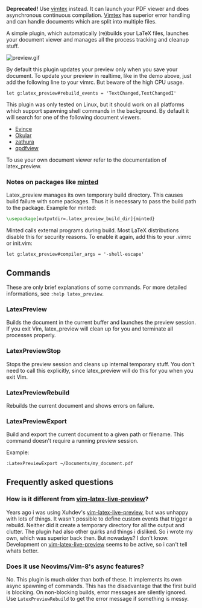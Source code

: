 **Deprecated!** Use [vimtex](https://github.com/lervag/vimtex) instead. It
can launch your PDF viewer and does asynchronous continuous compilation.
[Vimtex](https://github.com/lervag/vimtex) has superior error handling and
can handle documents which are split into multiple files.

A simple plugin, which automatically (re)builds your LaTeX files, launches
your document viewer and manages all the process tracking and cleanup
stuff.

![preview.gif](https://raw.github.com/AlxHnr/latex_preview/master/preview.gif)

By default this plugin updates your preview only when you save your
document. To update your preview in realtime, like in the demo above, just
add the following line to your vimrc. But beware of the high CPU usage.

```vim
let g:latex_preview#rebuild_events = 'TextChanged,TextChangedI'
```

This plugin was only tested on Linux, but it should work on all platforms
which support spawning shell commands in the background. By default it will
search for one of the following document viewers.

* [Evince](https://wiki.gnome.org/Apps/Evince)
* [Okular](https://okular.kde.org/)
* [zathura](http://pwmt.org/projects/zathura/)
* [qpdfview](https://launchpad.net/qpdfview)

To use your own document viewer refer to the documentation of
latex\_preview.

### Notes on packages like [minted](https://github.com/gpoore/minted)

Latex\_preview manages its own temporary build directory. This causes build
failure with some packages. Thus it is necessary to pass the build path to
the package. Example for minted:

```latex
\usepackage[outputdir=.latex_preview_build_dir]{minted}
```

Minted calls external programs during build. Most LaTeX distributions
disable this for security reasons. To enable it again, add this to your
.vimrc or init.vim:

```vim
let g:latex_preview#compiler_args = '-shell-escape'
```

## Commands

These are only brief explanations of some commands. For more detailed
informations, see `:help latex_preview`.

### LatexPreview

Builds the document in the current buffer and launches the preview session.
If you exit Vim, latex\_preview will clean up for you and terminate all
processes properly.

### LatexPreviewStop

Stops the preview session and cleans up internal temporary stuff. You don't
need to call this explicitly, since latex\_preview will do this for you
when you exit Vim.

### LatexPreviewRebuild

Rebuilds the current document and shows errors on failure.

### LatexPreviewExport

Build and export the current document to a given path or filename. This
command doesn't require a running preview session.

Example:

```vim
:LatexPreviewExport ~/Documents/my_document.pdf
```

## Frequently asked questions

### How is it different from [vim-latex-live-preview](https://github.com/xuhdev/vim-latex-live-preview)?

Years ago i was using Xuhdev's [vim-latex-live-preview](https://github.com/xuhdev/vim-latex-live-preview),
but was unhappy with lots of things. It wasn't possible to define custom
events that trigger a rebuild. Neither did it create a temporary directory
for all the output and clutter. The plugin had also other quirks and things
i disliked. So i wrote my own, which was superior back then. But nowadays?
I don't know. Development on [vim-latex-live-preview](https://github.com/xuhdev/vim-latex-live-preview)
seems to be active, so i can't tell whats better.

### Does it use Neovims/Vim-8's async features?

No. This plugin is much older than both of these. It implements its own
async spawning of commands. This has the disadvantage that the first build
is blocking. On non-blocking builds, error messages are silently ignored.
Use `LatexPreviewRebuild` to get the error message if something is messy.

